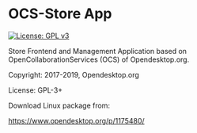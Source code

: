 # OCS-Store App

[![License: GPL v3](https://img.shields.io/badge/License-GPL%20v3-blue.svg)](https://www.gnu.org/licenses/gpl-3.0)

Store Frontend and Management Application based on OpenCollaborationServices (OCS) of Opendesktop.org.

Copyright: 2017-2019, Opendesktop.org

License: GPL-3+

Download Linux package from:

https://www.opendesktop.org/p/1175480/
